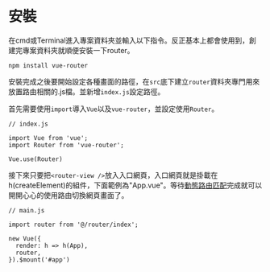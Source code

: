 # 安裝
在cmd或Terminal進入專案資料夾並輸入以下指令。反正基本上都會使用到，創建完專案資料夾就順便安裝一下router。
```
npm install vue-router
```
安裝完成之後要開始設定各種畫面的路徑，在`src`底下建立`router`資料夾專門用來放置路由相關的.js檔。並新增`index.js`設定路徑。  

首先需要使用`import`導入`Vue`以及`vue-router`，並設定使用`Router`。
```
// index.js

import Vue from 'vue';
import Router from 'vue-router';

Vue.use(Router)
```
接下來只要把`<router-view />`放入入口網頁，入口網頁就是掛載在h(createElement)的組件，下面範例為"App.vue"。等待[動態路由匹配]()完成就可以開開心心的使用路由切換網頁畫面了。
```
// main.js

import router from '@/router/index';

new Vue({
  render: h => h(App),
  router,
}).$mount('#app')
```